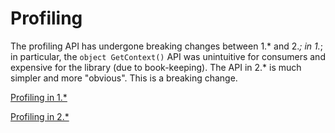 ﻿Profiling
===

The profiling API has undergone breaking changes between 1.* and 2.*; in 1.*; in particular,
the `object GetContext()` API was unintuitive for consumers and expensive for the library (due to book-keeping). The API in 2.* is much
simpler and more "obvious". This is a breaking change.

[Profiling in 1.\*](Profiling_v1.md)

[Profiling in 2.\*](Profiling_v2.md)
